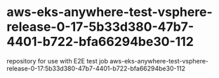 # aws-eks-anywhere-test-vsphere-release-0-17-5b33d380-47b7-4401-b722-bfa66294be30-112
repository for use with E2E test job aws-eks-anywhere-test-vsphere-release-0-17:5b33d380-47b7-4401-b722-bfa66294be30-112
